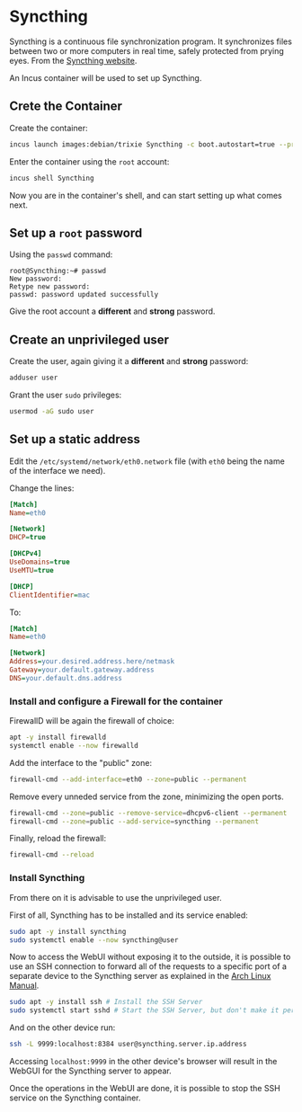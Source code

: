 # Syncthing
Syncthing is a continuous file synchronization program. It synchronizes files between two or more computers in real time, safely protected from prying eyes. From the [Syncthing website](https://syncthing.net/).

An Incus container will be used to set up Syncthing.

## Crete the Container
Create the container:
```bash 
incus launch images:debian/trixie Syncthing -c boot.autostart=true --profile default --profile bridge_lan
```
Enter the container using the `root` account:
```bash
incus shell Syncthing
```
Now you are in the container's shell, and can start setting up what comes next.

## Set up a `root` password
Using the `passwd` command:
```shell
root@Syncthing:~# passwd
New password: 
Retype new password: 
passwd: password updated successfully
```
Give the root account a **different** and **strong** password.

## Create an unprivileged user
Create the user, again giving it a **different** and **strong** password:
```bash
adduser user
```
Grant the user `sudo` privileges:
```bash
usermod -aG sudo user
```

## Set up a static address
Edit the `/etc/systemd/network/eth0.network` file (with `eth0` being the name of the interface we need).

Change the lines:
```ini
[Match]
Name=eth0

[Network]
DHCP=true

[DHCPv4]
UseDomains=true
UseMTU=true

[DHCP]
ClientIdentifier=mac
```
To:
```ini
[Match]
Name=eth0

[Network]
Address=your.desired.address.here/netmask
Gateway=your.default.gateway.address
DNS=your.default.dns.address
```

### Install and configure a Firewall for the container
FirewallD will be again the firewall of choice:
```bash
apt -y install firewalld
systemctl enable --now firewalld
```
Add the interface to the "public" zone:
```bash
firewall-cmd --add-interface=eth0 --zone=public --permanent
```
Remove every unneded service from the zone, minimizing the open ports.
```bash
firewall-cmd --zone=public --remove-service=dhcpv6-client --permanent
firewall-cmd --zone=public --add-service=syncthing --permanent
```
Finally, reload the firewall:
```bash
firewall-cmd --reload
```

### Install Syncthing
From there on it is advisable to use the unprivileged user.

First of all, Syncthing has to be installed and its service enabled:
```bash
sudo apt -y install syncthing
sudo systemctl enable --now syncthing@user
```
Now to access the WebUI without exposing it to the outside, it is possible to use an SSH connection to forward all of the requests to a specific port of a separate device to the Syncthing server as explained in the [Arch Linux Manual](https://man.archlinux.org/man/extra/syncthing/syncthing-networking.7.en#Tunneling_via_SSH).
```bash
sudo apt -y install ssh # Install the SSH Server
sudo systemctl start sshd # Start the SSH Server, but don't make it persistent
```
And on the other device run:
```bash
ssh -L 9999:localhost:8384 user@syncthing.server.ip.address
```
Accessing `localhost:9999` in the other device's browser will result in the WebGUI for the Syncthing server to appear.

Once the operations in the WebUI are done, it is possible to stop the SSH service on the Syncthing container.